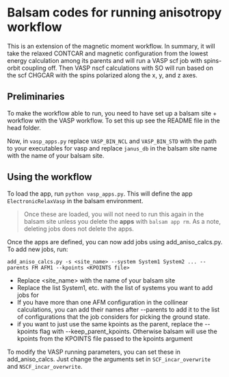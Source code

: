 # Balsam codes for running anisotropy workflow

This is an extension of the magnetic moment workflow. In summary, it will take the relaxed CONTCAR and magnetic configuration from the lowest energy calculation among its parents and will run a VASP scf job with spins-orbit coupling off. Then VASP nscf calculations with SO will run based on the scf CHGCAR  with the spins polarized along the x, y, and z axes.

## Preliminaries

To make the workflow able to run, you need to have set up a balsam site + workflow with the VASP workflow. To set this up see the README file in the head folder.

Now, in `vasp_apps.py` replace `VASP_BIN_NCL` and `VASP_BIN_STD` with the path to your executables for vasp and replace `janus_db` in the balsam site name with the name of your balsam site.

## Using the workflow

To load the app, run `python vasp_apps.py`. This will define the app `ElectronicRelaxVasp` in the balsam environment. 

> Once these are loaded, you will not need to run this again in the balsam site unless you delete the **apps** with `balsam app rm`. As a note, deleting jobs does not delete the apps.

Once the apps are defined, you can now add jobs using add_aniso_calcs.py. To add new jobs, run:

```
add_aniso_calcs.py -s <site_name> --system System1 System2 ... --parents FM AFM1 --kpoints <KPOINTS file> 
```

 - Replace <site_name> with the name of your balsam site
 - Replace the list System1, etc. with the list of systems you want to add jobs for
 - If you have more than one AFM configuration in the collinear calculations, you can add their names after --parents to add it to the list of configurations that the job considers for picking the ground state. 
 - if you want to just use the same kpoints as the parent, replace the --kpoints flag with --keep_parent_kpoints. Otherwise balsam will use the kpoints from the KPOINTS file passed to the kpoints argument

To modify the VASP running parameters, you can set these in add_aniso_calcs. Just change the arguments set in `SCF_incar_overwrite` and `NSCF_incar_overwrite`.